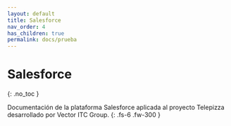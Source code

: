 ```yaml
---
layout: default
title: Salesforce
nav_order: 4
has_children: true
permalink: docs/prueba
---
```


# Salesforce
{: .no_toc }

Documentación de la plataforma Salesforce aplicada al proyecto Telepizza desarrollado por Vector ITC Group.
{: .fs-6 .fw-300 }
